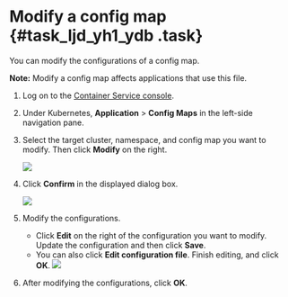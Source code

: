 # Modify a config map {#task_ljd_yh1_ydb .task}

You can modify the configurations of a config map.

**Note:** Modify a config map affects applications that use this file.

1.  Log on to the [Container Service console](https://cs.console.aliyun.com). 
2.  Under Kubernetes, **Application** \> **Config Maps** in the left-side navigation pane. 
3.  Select the target cluster, namespace, and config map you want to modify. Then click **Modify** on the right. 

    ![](images/5677_en-US.png)

4.  Click **Confirm** in the displayed dialog box. 

    ![](images/5678_en-US.png)

5.  Modify the configurations. 

    -   Click **Edit** on the right of the configuration you want to modify. Update the configuration and then click **Save**.
    -   You can also click **Edit configuration file**. Finish editing, and click **OK**.
    ![](http://static-aliyun-doc.oss-cn-hangzhou.aliyuncs.com/assets/img/6973/15336132305679_en-US.png)

6.  After modifying the configurations, click **OK**. 

